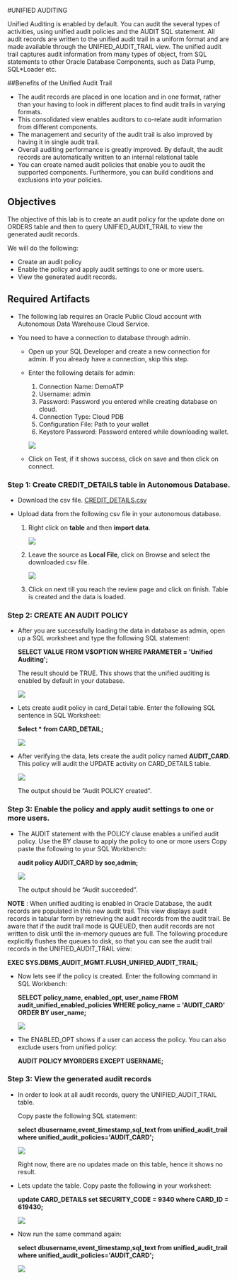 #UNIFIED AUDITING

Unified Auditing is enabled by default. You can audit the several types of activities, using unified audit policies and the AUDIT SQL statement.
All audit records are written to the unified audit trail in a uniform format and are made available through the UNIFIED_AUDIT_TRAIL view.
The unified audit trail captures audit information from many types of object, from SQL statements to other Oracle Database Components, such as Data Pump, SQL*Loader etc.

##Benefits of the Unified Audit Trail

- The audit records are placed in one location and in one format, rather than your having to look in different places to find audit trails in varying formats. 
- This consolidated view enables auditors to co-relate audit information from different components.
- The management and security of the audit trail is also improved by having it in single audit trail.
- Overall auditing performance is greatly improved. By default, the audit records are automatically written to an internal relational table
- You can create named audit policies that enable you to audit the supported components. Furthermore, you can build conditions and exclusions into your policies.

## Objectives
	
The objective of this lab is to create an audit policy for the update done on ORDERS table and then to query UNIFIED_AUDIT_TRAIL to view the generated audit records. 

We will do the following:

- Create an audit policy
- Enable the policy and apply audit settings to one or more users.
- View the generated audit records.

## Required Artifacts

- The following lab requires an Oracle Public Cloud account with Autonomous Data Warehouse Cloud Service.

- You need to have a connection to database through admin. 

    - Open up your SQL Developer and create a new connection for admin. If you already have a connection, skip this step. 

    - Enter the following details for admin:

        1.	Connection Name: DemoATP
        2.	Username: admin
        3.	Password: Password you entered while creating database on cloud.
        4.	Connection Type: Cloud PDB
        5.	Configuration File: Path to your wallet
        6.	Keystore Password: Password entered while downloading wallet. 

        ![](login.png)

    - Click on Test, if it shows success, click on save and then click on connect. 
    
### **Step 1**: Create CREDIT_DETAILS table in Autonomous Database.

- Download the csv file. [CREDIT_DETAILS.csv](card_details.csv)

- Upload data from the following csv file in your autonomous database.

    1. Right click on **table** and then **import data**.

        ![](importdata.png)
        
    2. Leave the source as **Local File**, click on Browse and select the downloaded csv file.
    
        ![](browse.png)
        
    3. Click on next till you reach the review page and click on finish. Table is created and the data is loaded.

### **Step 2**: CREATE AN AUDIT POLICY

- After you are successfully loading the data in database as admin, open up a SQL worksheet and type the following SQL statement:

    **SELECT VALUE FROM V$OPTION WHERE PARAMETER = 'Unified Auditing';**
    
  The result should be TRUE. This shows that the unified auditing is enabled by default in your database. 
  
  ![](select.png)

- Lets create audit policy in card_Detail table. 
  Enter the following SQL sentence in SQL Worksheet:
  
  **Select * from CARD_DETAIL;**
  
    ![](carddetail.png)

- After verifying the data, lets create the audit policy named **AUDIT_CARD**. 
  This policy will audit the UPDATE activity on CARD_DETAILS table.   
  
    ![](audittable.png)

    The output should be “Audit POLICY created”.

### **Step 3**: Enable the policy and apply audit settings to one or more users.

- The AUDIT statement with the POLICY clause enables a unified audit policy. Use the BY clause to apply the policy to one or more users
  Copy paste the following to your SQL Workbench:

    **audit policy AUDIT_CARD by soe,admin;**

    ![](audituser.png)
    
    The output should be “Audit succeeded”.
    
**NOTE** : When unified auditing is enabled in Oracle Database, the audit records are populated in this new audit trail. This view displays audit records in tabular form by retrieving the audit records from the audit trail.
Be aware that if the audit trail mode is QUEUED, then audit records are not written to disk until the in-memory queues are full. The following procedure explicitly flushes the queues to disk, so that you can see the audit trail records in the UNIFIED_AUDIT_TRAIL view:

**EXEC SYS.DBMS_AUDIT_MGMT.FLUSH_UNIFIED_AUDIT_TRAIL;**


- Now lets see if the policy is created. Enter the following command in SQL Workbench:
  
  **SELECT policy_name, enabled_opt, user_name
  FROM audit_unified_enabled_policies
  WHERE policy_name = 'AUDIT_CARD'
  ORDER BY user_name;**

  ![](auditresult.png)

- The ENABLED_OPT shows if a user can access the policy. You can also exclude users from unified policy: 

  **AUDIT POLICY MYORDERS EXCEPT USERNAME;**

### **Step 3**: View the generated audit records
  
- In order to look at all audit records, query the UNIFIED_AUDIT_TRAIL table.

  Copy paste the following SQL statement:

  **select dbusername,event_timestamp,sql_text from unified_audit_trail where unified_audit_policies='AUDIT_CARD';**

  ![](result.png)
  
  Right now, there are no updates made on this table, hence it shows no result.
  
- Lets update the table. Copy paste the following in your worksheet:

  **update CARD_DETAILS set SECURITY_CODE = 9340 where CARD_ID = 619430;**

  ![](update.png)

- Now run the same command again:

  **select dbusername,event_timestamp,sql_text from unified_audit_trail where unified_audit_policies='AUDIT_CARD';**

  ![](result2.png)

  
